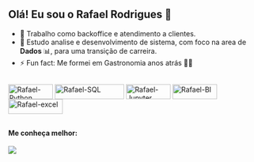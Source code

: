<h2> Olá! Eu sou o Rafael Rodrigues 👋 </h2> 

- 🔭 Trabalho como backoffice e atendimento a clientes.
- 🌱 Estudo analise e desenvolvimento de sistema, com foco na area de **Dados** 📊, para uma transição de carreira.
- ⚡ Fun fact: Me formei em Gastronomia anos atrás 👨‍🍳

##
<!--
<div align="left">
  <a href="https://github.com/rafaelhsrodrigues">
  <img height="180em" src="https://github-readme-stats.vercel.app/api/top-langs/?username=rafaelhsrodrigues"/>
</div>
-->
<div>
  <img align="center" alt="Rafael-Python" height="30" width="90" src="https://img.shields.io/badge/Python-FFD43B?style=for-the-badge&logo=python&logoColor=blue" />
  <img align="center" alt="Rafael-SQL" height="30" width="140"src="https://img.shields.io/badge/Microsoft_SQL_Server-CC2927?style=for-the-badge&logo=microsoft-sql-server&logoColor=white" />
  <img align="center" alt="Rafael-Jupyter" height="30" width="90"src="https://img.shields.io/badge/Jupyter-F37626.svg?&style=for-the-badge&logo=Jupyter&logoColor=white" />
  <img align="center" alt="Rafael-BI" height="30" width="90"src="https://img.shields.io/badge/PowerBI-F2C811?style=for-the-badge&logo=Power%20BI&logoColor=white" />
  <img align="center" alt="Rafael-excel" height="30" width="110"src="https://img.shields.io/badge/Microsoft_Excel-217346?style=for-the-badge&logo=microsoft-excel&logoColor=white" />   
</div>

##

<h4>  Me conheça melhor: </h4> 
<a href="https://www.linkedin.com/in/rafaelhsrodrigues/" target="_blank"><img src="https://img.shields.io/badge/LinkedIn-0077B5?style=for-the-badge&logo=linkedin&logoColor=white" target="_blank"></a>


